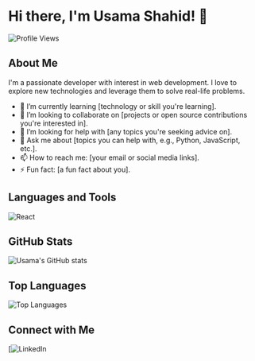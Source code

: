 # Hi there, I'm Usama Shahid! 👋

![Profile Views](https://komarev.com/ghpvc/?username=UsamaShahid01&color=green)

## About Me

I'm a passionate developer with interest in web development. I love to explore new technologies and leverage them to solve real-life problems.

- 🌱 I’m currently learning [technology or skill you're learning].
- 👯 I’m looking to collaborate on [projects or open source contributions you're interested in].
- 🤔 I’m looking for help with [any topics you're seeking advice on].
- 💬 Ask me about [topics you can help with, e.g., Python, JavaScript, etc.].
- 📫 How to reach me: [your email or social media links].
- ⚡ Fun fact: [a fun fact about you].

## Languages and Tools

![React](https://img.shields.io/badge/-React-000?&logo=React)

## GitHub Stats

![Usama's GitHub stats](https://github-readme-stats.vercel.app/api?username=UsamaShahid01&show_icons=true&theme=radical)

## Top Languages

![Top Languages](https://github-readme-stats.vercel.app/api/top-langs/?username=UsamaShahid01&layout=compact&theme=radical)

## Connect with Me

[![LinkedIn](https://www.linkedin.com/in/usama-shahid-randhawa/)
